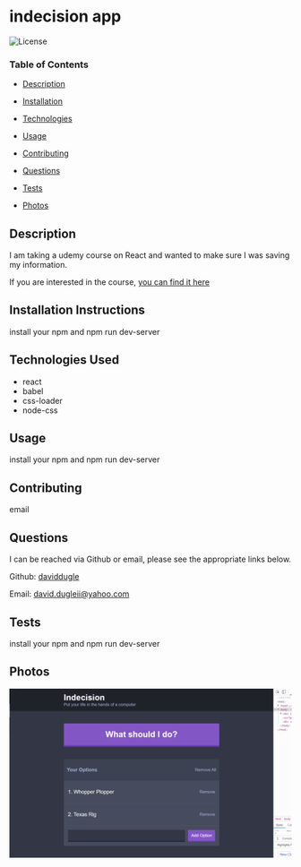 # indecision app







![License](https://img.shields.io/badge/license-MIT%20License-green)









### Table of Contents


* [Description](#Description)

* [Installation](#Installation)

* [Technologies](#Technologies)

* [Usage](##Usage)

* [Contributing](#Contributing)

* [Questions](#Questions)

* [Tests](#Tests)

* [Photos](#Photos)

















## Description

I am taking a udemy course on React and wanted to make sure I was saving my information.
 

If you are interested in the course, <a href='https://www.udemy.com/course/react-2nd-edition/' target='_blank'>you can find it here</a>








## Installation Instructions

install your npm and npm run dev-server




## Technologies Used

* react
* babel
* css-loader
* node-css





## Usage

install your npm and npm run dev-server







## Contributing

email





## Questions

I can be reached via Github or email, please see the appropriate links below.

Github:
<a href='https://github.com/daviddugle' target='_blank'>daviddugle</a>

Email:
<a href='mailto:david.dugleii@yahoo.com'>david.dugleii@yahoo.com</a>





## Tests

install your npm and npm run dev-server



## Photos

![DeployedPhoto](https://github.com/daviddugle/udemy-react-indecision-app/blob/main/public/images/example.gif?raw=true)





